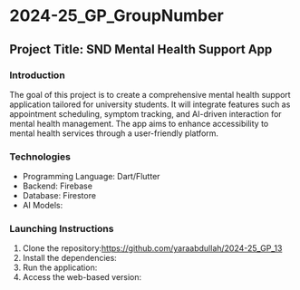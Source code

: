 # 2024-25_GP_GroupNumber

## Project Title: SND Mental Health Support App

### Introduction
The goal of this project is to create a comprehensive mental health support application tailored for university students. It will integrate features such as appointment scheduling, symptom tracking, and AI-driven interaction for mental health management. The app aims to enhance accessibility to mental health services through a user-friendly platform.

### Technologies
- Programming Language: Dart/Flutter
- Backend: Firebase
- Database: Firestore
- AI Models: 

### Launching Instructions
1. Clone the repository:https://github.com/yaraabdullah/2024-25_GP_13
2. Install the dependencies:
3. Run the application:
4. Access the web-based version:


